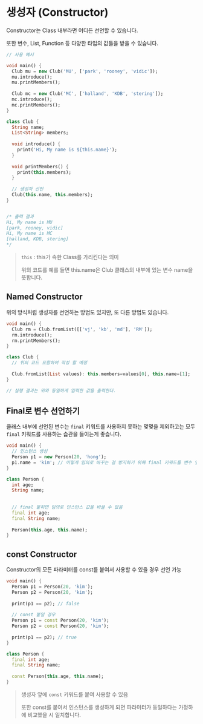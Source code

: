 # 생성자 (Constructor)

Constructor는 Class 내부라면 어디든 선언할 수 있습니다.

또한 변수, List, Function 등 다양한 타입의 값들을 받을 수 있습니다.

``` dart
// 사용 예시

void main() {
  Club mu = new Club('MU', ['park', 'rooney', 'vidic']);
  mu.introduce();
  mu.printMembers();
  
  Club mc = new Club('MC', ['halland', 'KDB', 'stering']);
  mc.introduce();
  mc.printMembers();
}

class Club {
  String name;
  List<String> members;
  
  void introduce() {
    print('Hi, My name is ${this.name}');
  }
  
  void printMembers() {
    print(this.members);
  }
  
  // 생성자 선언
  Club(this.name, this.members);
}


/* 출력 결과
Hi, My name is MU
[park, rooney, vidic]
Hi, My name is MC
[halland, KDB, stering]
*/
```

> `this` : this가 속한 Class를 가리킨다는 의미
>
> 위의 코드를 예를 들면 this.name은 Club 클래스의 내부에 있는 변수 name을 뜻합니다.



## Named Constructor

위의 방식처럼 생성자를 선언하는 방법도 있지만, 또 다른 방법도 있습니다.

``` dart
void main() {
  Club rm = Club.fromList([['vj', 'kb', 'md'], 'RM']);
  rm.introduce();
  rm.printMembers();
}

class Club {
  // 위의 코드 포함하여 작성 할 예정
  
  Club.fromList(List values): this.members=values[0], this.name=[1];
}

// 실행 결과는 위와 동일하게 입력한 값을 출력한다.
```



## Final로 변수 선언하기

클래스 내부에 선언된 변수는 `final` 키워드를 사용하지 못하는 몇몇을 제외하고는 모두 `final` 키워드를 사용하는 습관을 들이는게 좋습니다.

``` dart
void main() {
  // 인스턴스 생성
  Person p1 = new Person(20, 'hong');
  p1.name = 'kim'; // 이렇게 임의로 바꾸는 걸 방지하기 위해 final 키워드를 변수 앞에 붙혀주는게 좋음
}

class Person {
  int age;
  String name;
  
  
  // final 붙히면 임의로 인스턴스 값을 바꿀 수 없음
  final int age;
  final String name;
  
  Person(this.age, this.name);
}

```



## const Constructor

Constructor의 모든 파라미터를 const를 붙여서 사용할 수 있을 경우 선언 가능

```dart
void main() {
  Person p1 = Person(20, 'kim');
  Person p2 = Person(20, 'kim');
  
  print(p1 == p2); // false
  
  // const 붙일 경우
  Person p1 = const Person(20, 'kim');
  Person p2 = const Person(20, 'kim');
  
  print(p1 == p2); // true
}

class Person {
  final int age;
  final String name;
  
  const Person(this.age, this.name);
}
```

> 생성자 앞에 `const` 키워드를 붙여 사용할 수 있음
>
> 또한 const를 붙여서 인스턴스를 생성하게 되면 파라미터가 동일하다는 가정하에 비교했을 시 일치합니다.